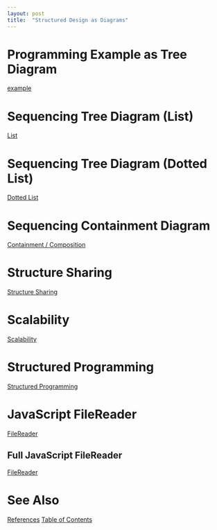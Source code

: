 ```yaml
---
layout: post
title:  "Structured Design as Diagrams"
---
```

# Programming Example as Tree Diagram
[example](https://github.com/guitarvydas/guitarvydas.github.io/blob/master/assets/2021-06-16-trees-1.svg)
# Sequencing Tree Diagram (List)
[List](https://github.com/guitarvydas/guitarvydas.github.io/blob/master/assets/2021-06-16-trees-2.svg)
# Sequencing Tree Diagram (Dotted List)
[Dotted List](https://github.com/guitarvydas/guitarvydas.github.io/blob/master/assets/2021-06-16-trees-3.svg)
# Sequencing Containment Diagram
[Containment / Composition](https://github.com/guitarvydas/guitarvydas.github.io/blob/master/assets/2021-06-16-trees-4.svg)
# Structure Sharing
[Structure Sharing](https://github.com/guitarvydas/guitarvydas.github.io/blob/master/assets/2021-06-16-trees-5.svg)
# Scalability
[Scalability](https://github.com/guitarvydas/guitarvydas.github.io/blob/master/assets/2021-06-16-trees-6.svg)
# Structured Programming
[Structured Programming](https://github.com/guitarvydas/guitarvydas.github.io/blob/master/assets/2021-06-16-trees-7.svg)
# JavaScript FileReader
[FileReader](https://github.com/guitarvydas/guitarvydas.github.io/blob/master/assets/2021-06-16-trees-JS%20FileReader.svg)
## Full JavaScript FileReader
[FileReader](https://github.com/guitarvydas/guitarvydas.github.io/blob/master/assets/2021-06-16-trees-JS%20FileReader%20Full.svg)

# See Also

[References](https://guitarvydas.github.io/2021/01/14/References.html)
[Table of Contents](https://guitarvydas.github.io/2021/05/14/Table-Of-Contents.html)

<script src="https://utteranc.es/client.js" 
        repo="guitarvydas/guitarvydas.github.io" 
        issue-term="pathname" 
        theme="github-light" 
        crossorigin="anonymous" 
        async> 
</script> 
